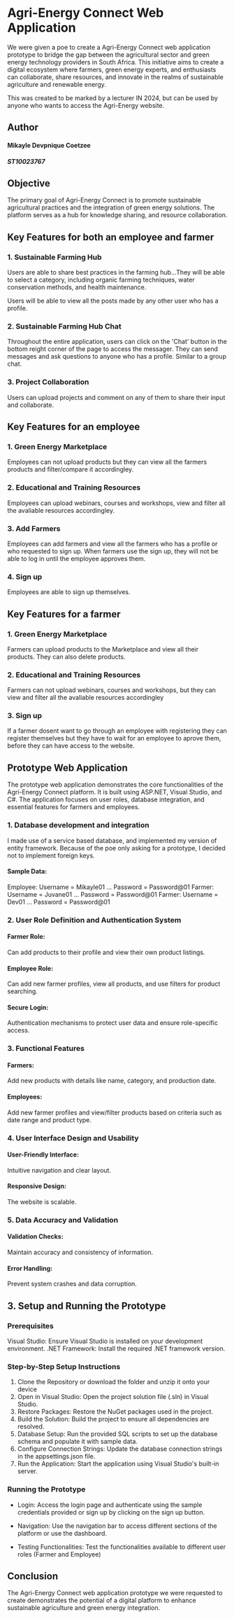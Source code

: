 # Agri-Energy Connect Web Application

We were given a poe to create a Agri-Energy Connect web application prototype to bridge the gap between the agricultural sector and green energy technology providers in South Africa. This initiative aims to create a digital ecosystem where farmers, green energy experts, and enthusiasts can collaborate, share resources, and innovate in the realms of sustainable agriculture and renewable energy.

This was created to be marked by a lecturer IN 2024, but can be used by anyone who wants to access the Agri-Energy website. 

## Author 

#### Mikayle Devpnique Coetzee
##### ST10023767

## Objective

The primary goal of Agri-Energy Connect is to promote sustainable agricultural practices and the integration of green energy solutions. The platform serves as a hub for knowledge sharing, and resource collaboration.

## Key Features for both an employee and farmer

### 1. Sustainable Farming Hub

Users are able to share best practices in the farming hub...They will be able to select a category, including organic farming techniques, water conservation methods, and health maintenance.

Users will be able to view all the posts made by any other user who has a profile.

### 2. Sustainable Farming Hub Chat

Throughout the entire application, users can click on the 'Chat' button in the bottom reight corner of the page to access the messager. They can send messages and ask questions to anyone who has a profile. Similar to a group chat.

### 3. Project Collaboration 
Users can upload projects and comment on any of them to share their input and collaborate.

## Key Features for an employee

### 1. Green Energy Marketplace
Employees can not upload products but they can view all the farmers products and filter/compare it accordingley. 

### 2. Educational and Training Resources
Employees can upload webinars, courses and workshops, view and filter all the avaliable resources accordingley.

### 3. Add Farmers
Employees can add farmers and view all the farmers who has a profile or who requested to sign up. When farmers use the sign up, they will not be able to log in until the employee approves them.

### 4. Sign up
Employees are able to sign up themselves.

## Key Features for a farmer

### 1. Green Energy Marketplace
Farmers can upload products to the Marketplace and view all their products. They can also delete products.

### 2. Educational and Training Resources
Farmers can not upload webinars, courses and workshops, but they can view and filter all the avaliable resources accordingley

### 3. Sign up 
If a farmer dosent want to go through an employee with registering they can register themselves but they have to wait for an employee to aprove them, before they can have access to the website. 

## Prototype Web Application

The prototype web application demonstrates the core functionalities of the Agri-Energy Connect platform. It is built using ASP.NET, Visual Studio, and C#. The application focuses on user roles, database integration, and essential features for farmers and employees.

### 1. Database development and integration

I made use of a service based database, and implemented my version of entity framework. Because of the poe only asking for a prototype, I decided not to implement foreign keys. 

#### Sample Data: 
Employee: Username = Mikayle01 ... Password = Password@01
Farmer: Username = Juvane01 ... Password = Password@01
Farmer: Username = Dev01 ... Password = Password@01

### 2.  User Role Definition and Authentication System

#### Farmer Role:
Can add products to their profile and view their own product listings.

#### Employee Role:
Can add new farmer profiles, view all products, and use filters for product searching.

#### Secure Login: 
Authentication mechanisms to protect user data and ensure role-specific access.

### 3.  Functional Features

#### Farmers: 
Add new products with details like name, category, and production date.

#### Employees: 
Add new farmer profiles and view/filter products based on criteria such as date range and product type.

### 4. User Interface Design and Usability

#### User-Friendly Interface: 
Intuitive navigation and clear layout.

#### Responsive Design: 
The website is scalable.

### 5. Data Accuracy and Validation

#### Validation Checks: 
Maintain accuracy and consistency of information.
#### Error Handling: 
Prevent system crashes and data corruption.

## 3. Setup and Running the Prototype

### Prerequisites
Visual Studio: Ensure Visual Studio is installed on your development environment.
.NET Framework: Install the required .NET framework version.

### Step-by-Step Setup Instructions

1. Clone the Repository or download the folder and unzip it onto your device
2. Open in Visual Studio: Open the project solution file (.sln) in Visual Studio.
3. Restore Packages: Restore the NuGet packages used in the project.
4. Build the Solution: Build the project to ensure all dependencies are resolved.
5. Database Setup: Run the provided SQL scripts to set up the database schema and populate it with sample data.
6. Configure Connection Strings: Update the database connection strings in the appsettings.json file.
7. Run the Application: Start the application using Visual Studio's built-in server.

### Running the Prototype

- Login: Access the login page and authenticate using the sample credentials provided or sign up by clicking on the sign up button.

- Navigation: Use the navigation bar to access different sections of the platform or use the dashboard.

- Testing Functionalities: Test the functionalities available to different user roles (Farmer and Employee)

## Conclusion

The Agri-Energy Connect web application prototype we were requested to create demonstrates the potential of a digital platform to enhance sustainable agriculture and green energy integration.
